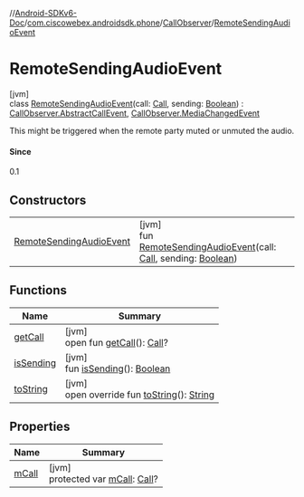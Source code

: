 //[Android-SDKv6-Doc](../../../../index.md)/[com.ciscowebex.androidsdk.phone](../../index.md)/[CallObserver](../index.md)/[RemoteSendingAudioEvent](index.md)

# RemoteSendingAudioEvent

[jvm]\
class [RemoteSendingAudioEvent](index.md)(call: [Call](../../-call/index.md), sending: [Boolean](https://kotlinlang.org/api/latest/jvm/stdlib/kotlin/-boolean/index.html)) : [CallObserver.AbstractCallEvent](../-abstract-call-event/index.md), [CallObserver.MediaChangedEvent](../-media-changed-event/index.md)

This might be triggered when the remote party muted or unmuted the audio.

#### Since

0.1

## Constructors

| | |
|---|---|
| [RemoteSendingAudioEvent](-remote-sending-audio-event.md) | [jvm]<br>fun [RemoteSendingAudioEvent](-remote-sending-audio-event.md)(call: [Call](../../-call/index.md), sending: [Boolean](https://kotlinlang.org/api/latest/jvm/stdlib/kotlin/-boolean/index.html)) |

## Functions

| Name | Summary |
|---|---|
| [getCall](../-abstract-call-event/get-call.md) | [jvm]<br>open fun [getCall](../-abstract-call-event/get-call.md)(): [Call](../../-call/index.md)? |
| [isSending](is-sending.md) | [jvm]<br>fun [isSending](is-sending.md)(): [Boolean](https://kotlinlang.org/api/latest/jvm/stdlib/kotlin/-boolean/index.html) |
| [toString](to-string.md) | [jvm]<br>open override fun [toString](to-string.md)(): [String](https://kotlinlang.org/api/latest/jvm/stdlib/kotlin/-string/index.html) |

## Properties

| Name | Summary |
|---|---|
| [mCall](../-abstract-call-event/m-call.md) | [jvm]<br>protected var [mCall](../-abstract-call-event/m-call.md): [Call](../../-call/index.md)? |
